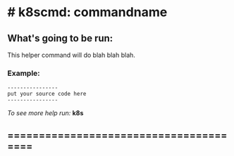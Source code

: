 # # k8scmd: **commandname**

## What's going to be run:

This helper command will do blah blah blah.

### Example:
```
----------------
put your source code here
----------------
```

_To see more help run:_ **k8s**
## =======================================